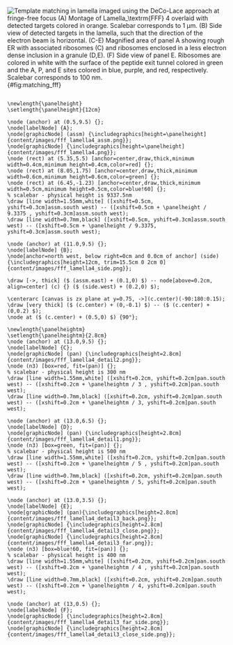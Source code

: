 ![Template matching in lamella imaged using the DeCo-Lace approach at fringe-free
focus (A) Montage of Lamella$_\textrm{FFF}$ 4 overlaid with detected targets  colored in orange. Scalebar corresponds to 1 μm. (B) Side view of detected targets in the lamella, such that the
direction of the electron beam is horizontal. (C-E) Magnified area of panel A
showing rough ER with associated ribosomes (C) and ribosomes
enclosed in a less electron dense inclusion in a granule (D,E). (F) Side view of
panel E. Ribosomes are colored in white with the surface of the peptide exit tunnel colored in green and the A, P, and E sites colored in blue, purple, and red, respectively. Scalebar corresponds to 100 nm.](tikz:matching_fff){#fig:matching_fff}

```{.tikz-figure #matching_fff width=17cm height=10cm draft=false}

\newlength{\panelheight}
\setlength{\panelheight}{12cm}

\node (anchor) at (0.5,9.5) {}; 
\node[labelNode] {A};
\node[graphicNode] (assm) {\includegraphics[height=\panelheight]{content/images/fff_lamella4_assm.png}};
\node[graphicNode] {\includegraphics[height=\panelheight]{content/images/fff_lamella4.png}};
\node (rect) at (5.35,5.5) [anchor=center,draw,thick,minimum width=0.4cm,minimum height=0.4cm,color=red] {};
\node (rect) at (8.05,1.75) [anchor=center,draw,thick,minimum width=0.6cm,minimum height=0.6cm,color=green] {};
\node (rect) at (6.45,-1.23) [anchor=center,draw,thick,minimum width=0.5cm,minimum height=0.5cm,color=blue!60] {};
% scalebar - physical height is 9337.5nm
\draw [line width=1.55mm,white] ([xshift=0.5cm, yshift=0.3cm]assm.south west) -- ([xshift=0.5cm + \panelheight / 9.3375 , yshift=0.3cm]assm.south west);
\draw [line width=0.7mm,black] ([xshift=0.5cm, yshift=0.3cm]assm.south west) -- ([xshift=0.5cm + \panelheight / 9.3375, yshift=0.3cm]assm.south west);

\node (anchor) at (11.0,9.5) {}; 
\node[labelNode] {B};
\node[anchor=north west, below right=0cm and 0.0cm of anchor] (side) {\includegraphics[height=12cm, trim=15.5cm 0 2cm 0]{content/images/fff_lamella4_side.png}};

\draw [->, thick] ($ (assm.east) + (0.1,0) $) -- node[above=0.2cm, align=center] (c) {} ($ (side.west) + (0.2,0) $);

\centerarc [canvas is zx plane at y=0.75, ->](c.center)(-90:180:0.15);
\draw [very thick] ($ (c.center) + (0,-0.1) $) -- ($ (c.center) + (0,0.2) $);
\node at ($ (c.center) + (0.5,0) $) {90°};

\newlength{\panelheightm}
\setlength{\panelheightm}{2.8cm}
\node (anchor) at (13.0,9.5) {}; 
\node[labelNode] {C};
\node[graphicNode] (pan) {\includegraphics[height=2.8cm]{content/images/fff_lamella4_detail2.png}};
\node (n3) [box=red, fit=(pan)] {};
% scalebar - physical height is 300 nm
\draw [line width=1.55mm,white] ([xshift=0.2cm, yshift=0.2cm]pan.south west) -- ([xshift=0.2cm + \panelheightm / 3 , yshift=0.2cm]pan.south west);
\draw [line width=0.7mm,black] ([xshift=0.2cm, yshift=0.2cm]pan.south west) -- ([xshift=0.2cm + \panelheightm / 3, yshift=0.2cm]pan.south west);

\node (anchor) at (13.0,6.5) {}; 
\node[labelNode] {D};
\node[graphicNode] (pan) {\includegraphics[height=2.8cm]{content/images/fff_lamella4_detail1.png}};
\node (n3) [box=green, fit=(pan)] {};
% scalebar - physical height is 500 nm
\draw [line width=1.55mm,white] ([xshift=0.2cm, yshift=0.2cm]pan.south west) -- ([xshift=0.2cm + \panelheightm / 5 , yshift=0.2cm]pan.south west);
\draw [line width=0.7mm,black] ([xshift=0.2cm, yshift=0.2cm]pan.south west) -- ([xshift=0.2cm + \panelheightm / 5, yshift=0.2cm]pan.south west);

\node (anchor) at (13.0,3.5) {}; 
\node[labelNode] {E};
\node[graphicNode] (pan){\includegraphics[height=2.8cm]{content/images/fff_lamella4_detail3_back.png}};
\node[graphicNode] {\includegraphics[height=2.8cm]{content/images/fff_lamella4_detail3_close.png}};
\node[graphicNode] {\includegraphics[height=2.8cm]{content/images/fff_lamella4_detail3_far.png}};
\node (n3) [box=blue!60, fit=(pan)] {};
% scalebar - physical height is 400 nm
\draw [line width=1.55mm,white] ([xshift=0.2cm, yshift=0.2cm]pan.south west) -- ([xshift=0.2cm + \panelheightm / 4 , yshift=0.2cm]pan.south west);
\draw [line width=0.7mm,black] ([xshift=0.2cm, yshift=0.2cm]pan.south west) -- ([xshift=0.2cm + \panelheightm / 4, yshift=0.2cm]pan.south west);

\node (anchor) at (13,0.5) {}; 
\node[labelNode] {F};
\node[graphicNode] {\includegraphics[height=2.8cm]{content/images/fff_lamella4_detail3_far_side.png}};
\node[graphicNode] {\includegraphics[height=2.8cm]{content/images/fff_lamella4_detail3_close_side.png}};

```